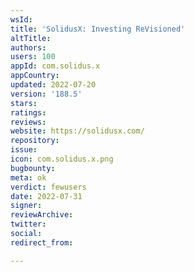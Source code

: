```yaml
---
wsId: 
title: 'SolidusX: Investing ReVisioned'
altTitle: 
authors: 
users: 100
appId: com.solidus.x
appCountry: 
updated: 2022-07-20
version: '188.5'
stars: 
ratings: 
reviews: 
website: https://solidusx.com/
repository: 
issue: 
icon: com.solidus.x.png
bugbounty: 
meta: ok
verdict: fewusers
date: 2022-07-31
signer: 
reviewArchive: 
twitter: 
social: 
redirect_from: 

---
```


